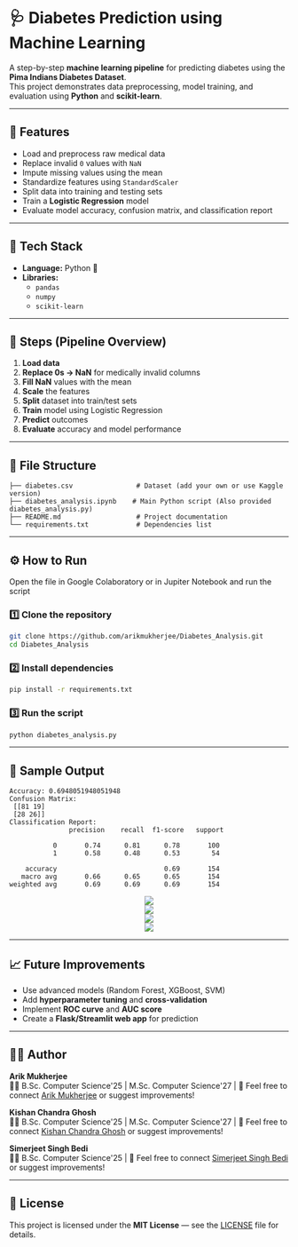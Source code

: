 # 🩺 Diabetes Prediction using Machine Learning

A step-by-step **machine learning pipeline** for predicting diabetes using the **Pima Indians Diabetes Dataset**.  
This project demonstrates data preprocessing, model training, and evaluation using **Python** and **scikit-learn**.

---

## 🚀 Features

- Load and preprocess raw medical data  
- Replace invalid `0` values with `NaN`  
- Impute missing values using the mean  
- Standardize features using `StandardScaler`  
- Split data into training and testing sets  
- Train a **Logistic Regression** model  
- Evaluate model accuracy, confusion matrix, and classification report  

---

## 🧩 Tech Stack

- **Language:** Python 🐍  
- **Libraries:**  
  - `pandas`  
  - `numpy`  
  - `scikit-learn`  

---

## 📘 Steps (Pipeline Overview)

1. **Load data**  
2. **Replace 0s → NaN** for medically invalid columns  
3. **Fill NaN** values with the mean  
4. **Scale** the features  
5. **Split** dataset into train/test sets  
6. **Train** model using Logistic Regression  
7. **Predict** outcomes  
8. **Evaluate** accuracy and model performance  

---

## 📂 File Structure

```
├── diabetes.csv                # Dataset (add your own or use Kaggle version)
├── diabetes_analysis.ipynb    # Main Python script (Also provided diabetes_analysis.py)
├── README.md                   # Project documentation
└── requirements.txt            # Dependencies list
```

---

## ⚙️ How to Run
Open the file in Google Colaboratory or in Jupiter Notebook and run the script
### 1️⃣ Clone the repository
```bash
git clone https://github.com/arikmukherjee/Diabetes_Analysis.git
cd Diabetes_Analysis
```

### 2️⃣ Install dependencies
```bash
pip install -r requirements.txt
```

### 3️⃣ Run the script
```bash
python diabetes_analysis.py
```

---

## 🧪 Sample Output

```
Accuracy: 0.6948051948051948
Confusion Matrix:
 [[81 19]
 [28 26]]
Classification Report:
               precision    recall  f1-score   support

           0       0.74      0.81      0.78       100
           1       0.58      0.48      0.53        54

    accuracy                           0.69       154
   macro avg       0.66      0.65      0.65       154
weighted avg       0.69      0.69      0.69       154
```
<center>
<img src="confusion_matrix.png">
</center>

<center>
<img src="compare_outcomes.png">
</center>

<center>
<img src="features.png">
</center>

<center>
<img src="model_accuracy.png">
</center>

---

## 📈 Future Improvements

- Use advanced models (Random Forest, XGBoost, SVM)
- Add **hyperparameter tuning** and **cross-validation**
- Implement **ROC curve** and **AUC score**
- Create a **Flask/Streamlit web app** for prediction  

---

## 🧑‍💻 Author

**Arik Mukherjee**  
👨‍🎓 B.Sc. Computer Science'25 | M.Sc. Computer Science'27 | 
📧 Feel free to connect <a href="https://github.com/arikmukherjee">Arik Mukherjee</a> or suggest improvements!

**Kishan Chandra Ghosh**  
👨‍🎓 B.Sc. Computer Science'25 | M.Sc. Computer Science'27 | 
📧 Feel free to connect <a href="https://github.com/KishanChandraGhosh">Kishan Chandra Ghosh</a> or suggest improvements!

**Simerjeet Singh Bedi**  
👨‍🎓 B.Sc. Computer Science'25 |
📧 Feel free to connect <a href="https://github.com/Simerjeetsingh">Simerjeet Singh Bedi</a> or suggest improvements! 


---

## 🪪 License

This project is licensed under the **MIT License** — see the [LICENSE](LICENSE) file for details.
